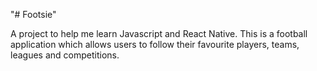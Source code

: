 "# Footsie"

A project to help me learn Javascript and React Native. This is a football application which allows users to follow their favourite players, teams, leagues and competitions.
